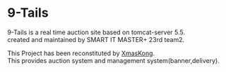 9-Tails
=======

9-Tails is a real time auction site based on tomcat-server 5.5.<br />
created and maintained by SMART IT MASTER+ 23rd team2.

This Project has been reconstituted by <a href="http://kr.linkedin.com/in/xmaskong">XmasKong</a>.<br />
This provides auction system and management system(banner,delivery).